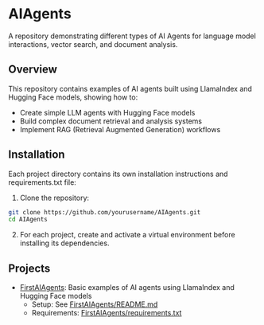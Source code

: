 # AIAgents
A repository demonstrating different types of AI Agents for language model interactions, vector search, and document analysis.

## Overview
This repository contains examples of AI agents built using LlamaIndex and Hugging Face models, showing how to:
- Create simple LLM agents with Hugging Face models
- Build complex document retrieval and analysis systems
- Implement RAG (Retrieval Augmented Generation) workflows

## Installation
Each project directory contains its own installation instructions and requirements.txt file:

1. Clone the repository:
```bash
git clone https://github.com/yourusername/AIAgents.git
cd AIAgents
```

2. For each project, create and activate a virtual environment before installing its dependencies.

## Projects
- [FirstAIAgents](./FirstAIAgents/): Basic examples of AI agents using LlamaIndex and Hugging Face models
  - Setup: See [FirstAIAgents/README.md](./FirstAIAgents/README.md)
  - Requirements: [FirstAIAgents/requirements.txt](./FirstAIAgents/requirements.txt)

